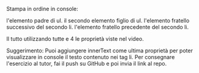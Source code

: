 Stampa in ordine in console:

l'elemento padre di ul.
il secondo elemento figlio di ul.
l'elemento fratello successivo del secondo li.
l'elemento fratello precedente del secondo li.

Il tutto utilizzando tutte e 4 le proprietà viste nel video.

Suggerimento:
Puoi aggiungere innerText come ultima proprietà per poter visualizzare in console il testo contenuto nei tag li. Per consegnare l'esercizio al tutor, fai il push su GitHub e poi invia il link al repo.
